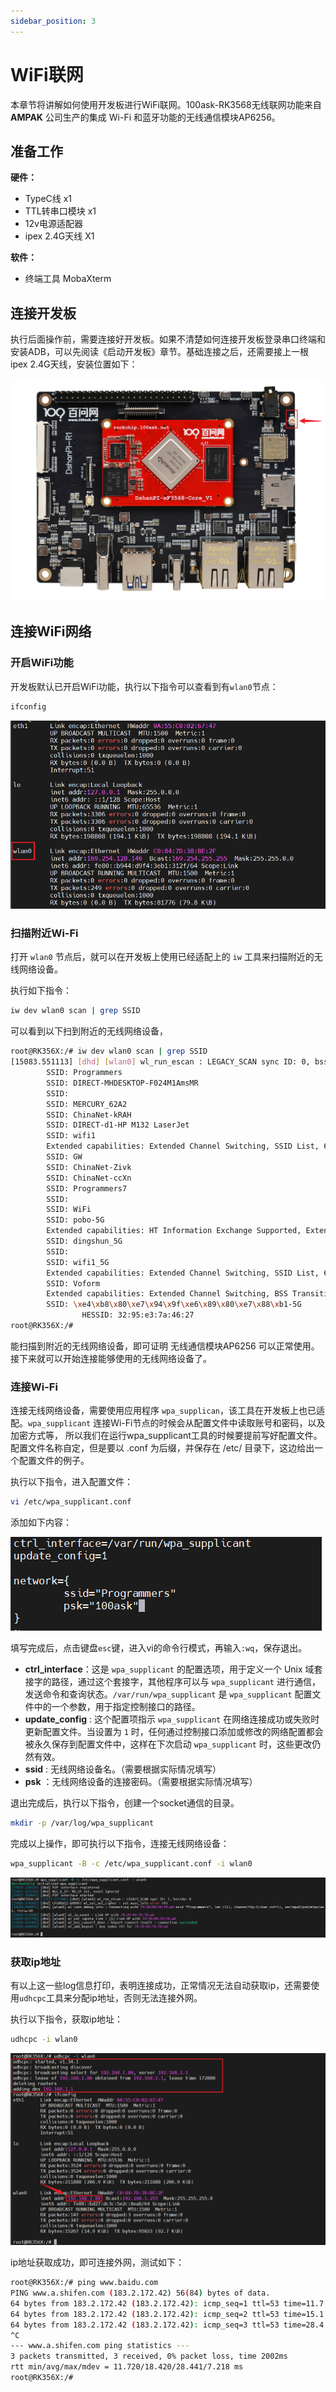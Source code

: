 ```yaml
---
sidebar_position: 3
---
```

# WiFi联网

本章节将讲解如何使用开发板进行WiFi联网。100ask-RK3568无线联网功能来自 **AMPAK** 公司生产的集成 Wi-Fi 和蓝牙功能的无线通信模块AP6256。

## 准备工作

**硬件：**

- TypeC线 x1 
- TTL转串口模块 x1
- 12v电源适配器
- ipex 2.4G天线 X1

**软件：**

- 终端工具 MobaXterm

## 连接开发板

执行后面操作前，需要连接好开发板。如果不清楚如何连接开发板登录串口终端和安装ADB，可以先阅读《启动开发板》章节。基础连接之后，还需要接上一根ipex 2.4G天线，安装位置如下：

![image-20241226102423818](images/image-20241226102423818.png)

## 连接WiFi网络

### 开启WiFi功能

开发板默认已开启WiFi功能，执行以下指令可以查看到有`wlan0`节点：

~~~bash
ifconfig
~~~

![image-20241108153156252](images/image-20241108153156252.png)

### 扫描附近Wi-Fi

打开 `wlan0` 节点后，就可以在开发板上使用已经适配上的 `iw` 工具来扫描附近的无线网络设备。

执行如下指令：

~~~bash
iw dev wlan0 scan | grep SSID
~~~

可以看到以下扫到附近的无线网络设备，

~~~bash
root@RK356X:/# iw dev wlan0 scan | grep SSID
[15083.551113] [dhd] [wlan0] wl_run_escan : LEGACY_SCAN sync ID: 0, bssidx: 0
        SSID: Programmers
        SSID: DIRECT-MHDESKTOP-F024M1AmsMR
        SSID:
        SSID: MERCURY_62A2
        SSID: ChinaNet-kRAH
        SSID: DIRECT-d1-HP M132 LaserJet
        SSID: wifi1
        Extended capabilities: Extended Channel Switching, SSID List, 6, 6
        SSID: GW
        SSID: ChinaNet-Zivk
        SSID: ChinaNet-ccXn
        SSID: Programmers7
        SSID:
        SSID: WiFi
        SSID: pobo-5G
        Extended capabilities: HT Information Exchange Supported, Extended Channel Switching, TFS, WNM-Sleep Mode, TIM Broadcast, BSS Transition, SSID List, 6
        SSID: dingshun_5G
        SSID:
        SSID: wifi1_5G
        Extended capabilities: Extended Channel Switching, SSID List, 6, 6
        SSID: Voform
        Extended capabilities: Extended Channel Switching, BSS Transition, SSID List, 6
        SSID: \xe4\xb8\x80\xe7\x94\x9f\xe6\x89\x80\xe7\x88\xb1-5G
                HESSID: 32:95:e3:7a:46:27
root@RK356X:/#
~~~

能扫描到附近的无线网络设备，即可证明 无线通信模块AP6256 可以正常使用。接下来就可以开始连接能够使用的无线网络设备了。

### 连接Wi-Fi

连接无线网络设备，需要使用应用程序 `wpa_supplican`，该工具在开发板上也已适配。`wpa_supplicant` 连接Wi-Fi节点的时候会从配置文件中读取账号和密码，以及加密方式等， 所以我们在运行wpa_supplicant工具的时候要提前写好配置文件。 配置文件名称自定，但是要以 .conf 为后缀，并保存在 /etc/ 目录下，这边给出一个配置文件的例子。

执行以下指令，进入配置文件：

~~~bash
vi /etc/wpa_supplicant.conf
~~~

添加如下内容：

![image-20241108154057222](images/image-20241108154057222.png)

填写完成后，点击键盘`esc`键，进入vi的命令行模式，再输入`:wq`，保存退出。

- **ctrl_interface**：这是 `wpa_supplicant` 的配置选项，用于定义一个 Unix 域套接字的路径，通过这个套接字，其他程序可以与 `wpa_supplicant` 进行通信，发送命令和查询状态。`/var/run/wpa_supplicant` 是 `wpa_supplicant` 配置文件中的一个参数，用于指定控制接口的路径。
- **update_config** : 这个配置项指示 `wpa_supplicant` 在网络连接成功或失败时更新配置文件。当设置为 `1` 时，任何通过控制接口添加或修改的网络配置都会被永久保存到配置文件中，这样在下次启动 `wpa_supplicant` 时，这些更改仍然有效。
- **ssid** : 无线网络设备名。（需要根据实际情况填写）
- **psk** ：无线网络设备的连接密码。（需要根据实际情况填写）

退出完成后，执行以下指令，创建一个socket通信的目录。

~~~bash
mkdir -p /var/log/wpa_supplicant
~~~

完成以上操作，即可执行以下指令，连接无线网络设备：

~~~bash
wpa_supplicant -B -c /etc/wpa_supplicant.conf -i wlan0
~~~

![image-20241108154810647](images/image-20241108154810647.png)

### 获取ip地址

有以上这一些log信息打印，表明连接成功，正常情况无法自动获取ip，还需要使用`udhcpc`工具来分配ip地址，否则无法连接外网。

执行以下指令，获取ip地址：

~~~bash
udhcpc -i wlan0
~~~

![image-20241108155109838](images/image-20241108155109838.png)

ip地址获取成功，即可连接外网，测试如下：

~~~bash
root@RK356X:/# ping www.baidu.com
PING www.a.shifen.com (183.2.172.42) 56(84) bytes of data.
64 bytes from 183.2.172.42 (183.2.172.42): icmp_seq=1 ttl=53 time=11.7 ms
64 bytes from 183.2.172.42 (183.2.172.42): icmp_seq=2 ttl=53 time=15.1 ms
64 bytes from 183.2.172.42 (183.2.172.42): icmp_seq=3 ttl=53 time=28.4 ms
^C
--- www.a.shifen.com ping statistics ---
3 packets transmitted, 3 received, 0% packet loss, time 2002ms
rtt min/avg/max/mdev = 11.720/18.420/28.441/7.218 ms
root@RK356X:/#
~~~


